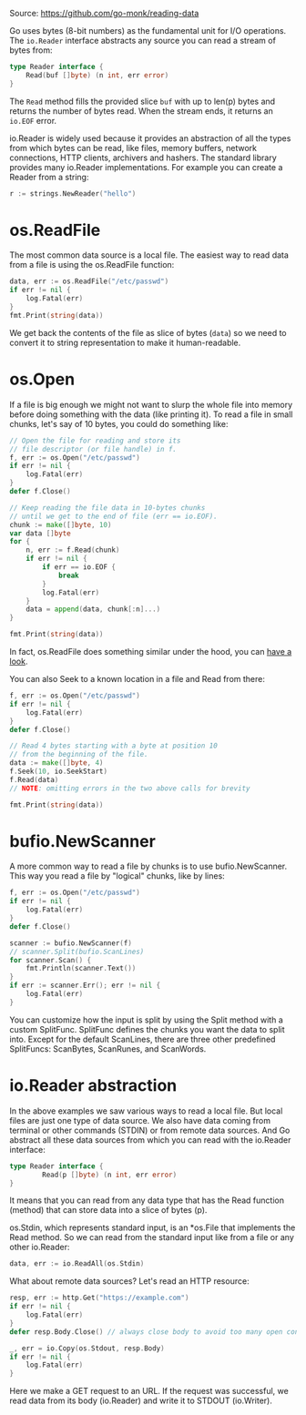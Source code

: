 Source: https://github.com/go-monk/reading-data

Go uses bytes (8-bit numbers) as the fundamental unit for I/O operations. The `io.Reader` interface abstracts any source you can read a stream of bytes from:

```go
type Reader interface {
    Read(buf []byte) (n int, err error)
}
```

The `Read` method fills the provided slice `buf` with up to len(p) bytes and returns the number of bytes read. When the stream ends, it returns an `io.EOF` error.

io.Reader is widely used because it provides an abstraction of all the types from which bytes can be read, like files, memory buffers, network connections, HTTP clients, archivers and hashers. The standard library provides many io.Reader implementations. For example you can create a Reader from a string:

```go
r := strings.NewReader("hello")
```

# os.ReadFile

The most common data source is a local file. The easiest way to read data from a file is using the os.ReadFile function:

```go
data, err := os.ReadFile("/etc/passwd")
if err != nil {
    log.Fatal(err)
}
fmt.Print(string(data))
```

We get back the contents of the file as slice of bytes (`data`) so we need to convert it to string representation to make it human-readable.

# os.Open 

If a file is big enough we might not want to slurp the whole file into memory before doing something with the data (like printing it). To read a file in small chunks, let's say of 10 bytes, you could do something like:

```go
// Open the file for reading and store its 
// file descriptor (or file handle) in f.
f, err := os.Open("/etc/passwd")
if err != nil {
    log.Fatal(err)
}
defer f.Close()

// Keep reading the file data in 10-bytes chunks 
// until we get to the end of file (err == io.EOF).
chunk := make([]byte, 10)
var data []byte
for {
    n, err := f.Read(chunk)
    if err != nil {
        if err == io.EOF {
            break
        }
        log.Fatal(err)
    }
    data = append(data, chunk[:n]...)
}

fmt.Print(string(data))
```

In fact, os.ReadFile does something similar under the hood, you can [have a look](https://cs.opensource.google/go/go/+/refs/tags/go1.24.4:src/os/file.go;l=799).

You can also Seek to a known location in a file and Read from there:

```go
f, err := os.Open("/etc/passwd")
if err != nil {
    log.Fatal(err)
}
defer f.Close()

// Read 4 bytes starting with a byte at position 10 
// from the beginning of the file.
data := make([]byte, 4)
f.Seek(10, io.SeekStart)
f.Read(data)
// NOTE: omitting errors in the two above calls for brevity

fmt.Print(string(data))
```

# bufio.NewScanner

A more common way to read a file by chunks is to use bufio.NewScanner. This way you read a file by "logical" chunks, like by lines:

```go
f, err := os.Open("/etc/passwd")
if err != nil {
    log.Fatal(err)
}
defer f.Close()

scanner := bufio.NewScanner(f)
// scanner.Split(bufio.ScanLines)
for scanner.Scan() {
    fmt.Println(scanner.Text())
}
if err := scanner.Err(); err != nil {
    log.Fatal(err)
}
```

You can customize how the input is split by using the Split method with a custom SplitFunc. SplitFunc defines the chunks you want the data to split into. Except for the default ScanLines, there are three other predefined SplitFuncs: ScanBytes, ScanRunes, and ScanWords.

# io.Reader abstraction

In the above examples we saw various ways to read a local file. But local files are just one type of data source. We also have data coming from terminal or other commands (STDIN) or from remote data sources. And Go abstract all these data sources from which you can read with the io.Reader interface:

```go
type Reader interface {
        Read(p []byte) (n int, err error)
}
```

It means that you can read from any data type that has the Read function (method) that can store data into a slice of bytes (p).

os.Stdin, which represents standard input, is an *os.File that implements the Read method. So we can read from the standard input like from a file or any other io.Reader:

```go
data, err := io.ReadAll(os.Stdin)
```

What about remote data sources? Let's read an HTTP resource:

```go
resp, err := http.Get("https://example.com")
if err != nil {
    log.Fatal(err)
}
defer resp.Body.Close() // always close body to avoid too many open connections

_, err = io.Copy(os.Stdout, resp.Body)
if err != nil {
    log.Fatal(err)
}
```

Here we make a GET request to an URL. If the request was successful, we read data from its body (io.Reader) and write it to STDOUT (io.Writer).
